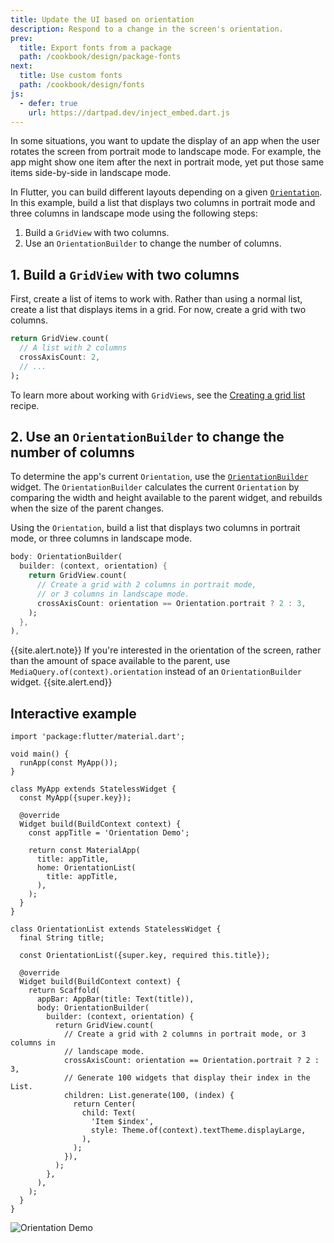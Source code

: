 ```yaml
---
title: Update the UI based on orientation
description: Respond to a change in the screen's orientation.
prev:
  title: Export fonts from a package
  path: /cookbook/design/package-fonts
next:
  title: Use custom fonts
  path: /cookbook/design/fonts
js:
  - defer: true
    url: https://dartpad.dev/inject_embed.dart.js
---
```


<?code-excerpt path-base="cookbook/design/orientation"?>

In some situations,
you want to update the display of an app when the user
rotates the screen from portrait mode to landscape mode. For example,
the app might show one item after the next in portrait mode,
yet put those same items side-by-side in landscape mode.

In Flutter, you can build different layouts depending
on a given [`Orientation`][].
In this example, build a list that displays two columns in
portrait mode and three columns in landscape mode using the
following steps:

  1. Build a `GridView` with two columns.
  2. Use an `OrientationBuilder` to change the number of columns.

## 1. Build a `GridView` with two columns

First, create a list of items to work with.
Rather than using a normal list,
create a list that displays items in a grid.
For now, create a grid with two columns.

<?code-excerpt "lib/partials.dart (GridViewCount)"?>
```dart
return GridView.count(
  // A list with 2 columns
  crossAxisCount: 2,
  // ...
);
```

To learn more about working with `GridViews`,
see the [Creating a grid list][] recipe.

## 2. Use an `OrientationBuilder` to change the number of columns

To determine the app's current `Orientation`, use the
[`OrientationBuilder`][] widget.
The `OrientationBuilder` calculates the current `Orientation` by
comparing the width and height available to the parent widget,
and rebuilds when the size of the parent changes.

Using the `Orientation`, build a list that displays two columns in portrait
mode, or three columns in landscape mode.

<?code-excerpt "lib/partials.dart (OrientationBuilder)"?>
```dart
body: OrientationBuilder(
  builder: (context, orientation) {
    return GridView.count(
      // Create a grid with 2 columns in portrait mode,
      // or 3 columns in landscape mode.
      crossAxisCount: orientation == Orientation.portrait ? 2 : 3,
    );
  },
),
```

{{site.alert.note}}
  If you're interested in the orientation of the screen,
  rather than the amount of space available to the parent,
  use `MediaQuery.of(context).orientation` instead of an
  `OrientationBuilder` widget.
{{site.alert.end}}

## Interactive example

<?code-excerpt "lib/main.dart"?>
```run-dartpad:theme-light:mode-flutter:run-true:width-100%:height-500px:split-60:ga_id-interactive_example
import 'package:flutter/material.dart';

void main() {
  runApp(const MyApp());
}

class MyApp extends StatelessWidget {
  const MyApp({super.key});

  @override
  Widget build(BuildContext context) {
    const appTitle = 'Orientation Demo';

    return const MaterialApp(
      title: appTitle,
      home: OrientationList(
        title: appTitle,
      ),
    );
  }
}

class OrientationList extends StatelessWidget {
  final String title;

  const OrientationList({super.key, required this.title});

  @override
  Widget build(BuildContext context) {
    return Scaffold(
      appBar: AppBar(title: Text(title)),
      body: OrientationBuilder(
        builder: (context, orientation) {
          return GridView.count(
            // Create a grid with 2 columns in portrait mode, or 3 columns in
            // landscape mode.
            crossAxisCount: orientation == Orientation.portrait ? 2 : 3,
            // Generate 100 widgets that display their index in the List.
            children: List.generate(100, (index) {
              return Center(
                child: Text(
                  'Item $index',
                  style: Theme.of(context).textTheme.displayLarge,
                ),
              );
            }),
          );
        },
      ),
    );
  }
}
```

<noscript>
  <img src="/assets/images/docs/cookbook/orientation.gif" alt="Orientation Demo" class="site-mobile-screenshot" />
</noscript>


[Creating a grid list]: {{site.url}}/cookbook/lists/grid-lists
[`Orientation`]: {{site.api}}/flutter/widgets/Orientation.html
[`OrientationBuilder`]: {{site.api}}/flutter/widgets/OrientationBuilder-class.html

